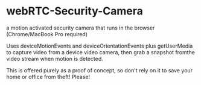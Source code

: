 webRTC-Security-Camera
======================

a motion activated security camera that runs in the browser (Chrome/MacBook Pro required)

Uses deviceMotionEvents and deviceOrientationEvents plus getUserMedia to capture video from a device video camera, then grab a snapshot fromthe video stream when motion is detected.

This is offered purely as a proof of concept, so don't rely on it to save your home or office from theft! Please!
